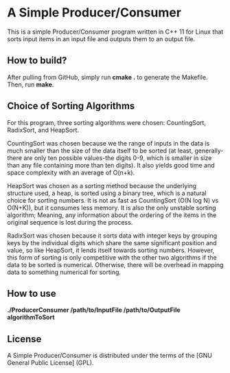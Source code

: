 # A Simple Producer/Consumer

This is a simple Producer/Consumer program written in C++ 11 for Linux that sorts input items in an input file and outputs them to an output file.

## How to build?

After pulling from GitHub, simply run **cmake .** to generate the Makefile. Then, run **make**.

## Choice of Sorting Algorithms

For this program, three sorting algorithms were chosen: CountingSort, RadixSort, and HeapSort.

CountingSort was chosen because we the range of inputs in the data is much smaller than the size of the data itself to be sorted (at least, generally-there are only ten possible values-the digits 0-9, which is smaller in size than any file containing more than ten digits). It also yields good time and space complexity with an average of O(n+k).

HeapSort was chosen as a sorting method because the underlying structure used, a heap, is sorted using a binary tree, which is a natural choice for sorting numbers. It is not as fast as CountingSort (O(N log N) vs O(N+K)), but it consumes less memory. It is also the only unstable sorting algorithm; Meaning, any information about the ordering of the items in the original sequence is lost during the process.

RadixSort was chosen because it sorts data with integer keys by grouping keys by the individual digits which share the same significant position and value, so like HeapSort, it lends itself towards sorting numbers. However, this form of sorting is only competitive with the other two algorithms if the data to be sorted is numerical. Otherwise, there will be overhead in mapping data to something numerical for sorting. 

## How to use

**./ProducerConsumer  /path/to/InputFile /path/to/OutputFile algorithmToSort**


## License

A Simple Producer/Consumer is distributed under the terms of the [GNU General Public License] (GPL).
